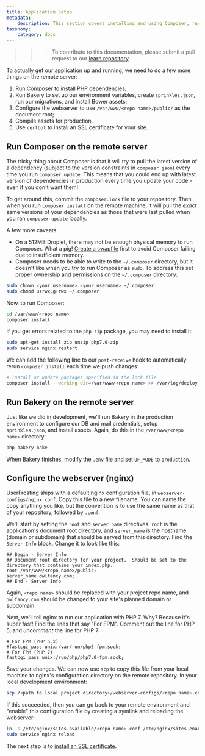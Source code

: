 ```yaml
---
title: Application Setup
metadata:
    description: This section covers installing and using Composer, running Bakery, and configuring the webserver in the production environment.
taxonomy:
    category: docs
---
```


>>> To contribute to this documentation, please submit a pull request to our [learn repository](https://github.com/userfrosting/learn/tree/master/pages).

To actually get our application up and running, we need to do a few more things on the remote server:

1. Run Composer to install PHP dependencies;
2. Run Bakery to set up our environment variables, create `sprinkles.json`, run our migrations, and install Bower assets;
3. Configure the webserver to use `/var/www/<repo name>/public/` as the document root;
4. Compile assets for production.
5. Use `certbot` to install an SSL certificate for your site.

## Run Composer on the remote server

The tricky thing about Composer is that it will try to pull the latest version of a dependency (subject to the version constraints in `composer.json`) every time you run `composer update`.  This means that you could end up with latest version of dependencies in production every time you update your code - even if you don't want them!

To get around this, commit the `composer.lock` file to your repository.  Then, when you run `composer install` on the remote machine, it will pull the _exact_ same versions of your dependencies as those that were last pulled when you ran `composer update` locally.

A few more caveats:

- On a 512MB Droplet, there may not be enough physical memory to run Composer.  What a pig!  [Create a swapfile](https://www.digitalocean.com/community/tutorials/how-to-add-swap-space-on-ubuntu-16-04) first to avoid Composer failing due to insufficient memory.
- Composer needs to be able to write to the `~/.composer` directory, but it doesn't like when you try to run Composer as `sudo`.  To address this set proper ownership and permissions on the `~/.composer` directory:

```bash
sudo chown <your username>:<your username> ~/.composer
sudo chmod u+rwx,g+rwx ~/.composer
```

Now, to run Composer:

```bash
cd /var/www/<repo name>
composer install
```

If you get errors related to the `php-zip` package, you may need to install it:

```bash
sudo apt-get install zip unzip php7.0-zip
sudo service nginx restart
```

We can add the following line to our `post-receive` hook to automatically rerun `composer install` each time we push changes:

```bash
# Install or update packages specified in the lock file
composer install --working-dir=/var/www/<repo name> >> /var/log/deploy.log 2>&1
```

## Run Bakery on the remote server

Just like we did in development, we'll run Bakery in the production environment to configure our DB and mail credentials, setup `sprinkles.json`, and install assets.  Again, do this in the `/var/www/<repo name>` directory:

```bash
php bakery bake
```

When Bakery finishes, modify the `.env` file and set `UF_MODE` to `production`.

## Configure the webserver (nginx)

UserFrosting ships with a default nginx configuration file, in `webserver-configs/nginx.conf`.  Copy this file to a new filename.  You can name the copy anything you like, but the convention is to use the same name as that of your repository, followed by `.conf`.

We'll start by setting the `root` and `server_name` directives.  `root` is the application's document root directory, and `server_name` is the hostname (domain or subdomain) that should be served from this directory.  Find the `Server Info` block.  Change it to look like this:

```
## Begin - Server Info
## Document root directory for your project.  Should be set to the directory that contains your index.php.
root /var/www/<repo name>/public;
server_name owlfancy.com;
## End - Server Info
```

Again, `<repo name>` should be replaced with your project repo name, and `owlfancy.com` should be changed to your site's planned domain or subdomain.

Next, we'll tell nginx to run our application with PHP 7.  Why?  Because it's super fast!  Find the lines that say "For FPM".  Comment out the line for PHP 5, and _uncomment_ the line for PHP 7:

```
# For FPM (PHP 5.x)
#fastcgi_pass unix:/var/run/php5-fpm.sock;
# For FPM (PHP 7)
fastcgi_pass unix:/run/php/php7.0-fpm.sock;
```

Save your changes.  We can now use `scp` to copy this file from your local machine to nginx's configuration directory on the remote repository.  In your local development environment:

```bash
scp /<path to local project directory>/webserver-configs/<repo name>.conf <your username>@<hostname>:/etc/nginx/sites-available/<repo name>.conf
```

If this succeeded, then you can go back to your remote environment and "enable" this configuration file by creating a symlink and reloading the webserver:

```bash
ln -s /etc/nginx/sites-available/<repo name>.conf /etc/nginx/sites-enabled/<repo name>.conf
sudo service nginx reload
```

The next step is to [install an SSL certificate](/going-live/vps-production-environment/ssl).
